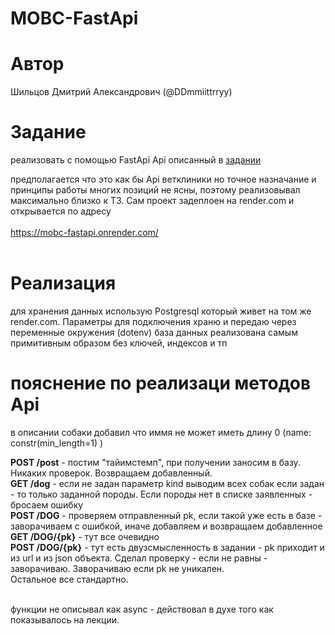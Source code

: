 # MOBC-FastApi

# Автор
Шильцов Дмитрий Александрович (@DDmmiittrryy)

# Задание
реализовать с помощью FastApi Api описанный в <a href="https://drive.google.com/file/d/1qtHEGCl2gpLxOR7CJPOC40tHp4hwYL5_/view">задании</a>

предполагается что это как бы Api ветклиники но точное назначание и принципы работы многих позиций не ясны, поэтому реализовывал максимально близко 
к ТЗ. Сам проект задеплоен на render.com и открывается по адресу <br><br><a href="https://mobc-fastapi.onrender.com/" target="_blank">https://mobc-fastapi.onrender.com/</a><br><br>

# Реализация
для хранения данных использую Postgresql который живет на том же render.com. Параметры для подключения храню и передаю через переменные окружения (dotenv)
база данных реализована самым примитивным образом без ключей, индексов и тп

# пояснение по реализаци методов Api

в описании собаки добавил что иммя не может иметь длину 0 (name: constr(min_length=1) )

<b>POST /post</b> - постим "тайимстемп", при получении заносим в базу. Никаких проверок. Возвращаем добавленный.<br>
<b>GET /dog</b> - если не задан параметр kind выводим всех собак если задан - то только заданной породы. Если породы нет в списке заявленных - бросаем ошибку<br>
<b>POST /DOG</b> - проверяем отправленный pk, если такой уже есть в базе - заворачиваем с ошибкой, иначе добавляем и возвращаем добавленное<br>
<b>GET /DOG/{pk}</b> - тут все очевидно<br>
<b>POST /DOG/{pk}</b> - тут есть двузсмысленность в задании - pk приходит и из url и из json объекта. Сделал проверку - если не равны - заворачиваю. Заворачиваю если pk не уникален.<br>
Остальное все стандартно.<br><br>

функции не описывал как async - действовал в духе того как показывалось на лекции. 
